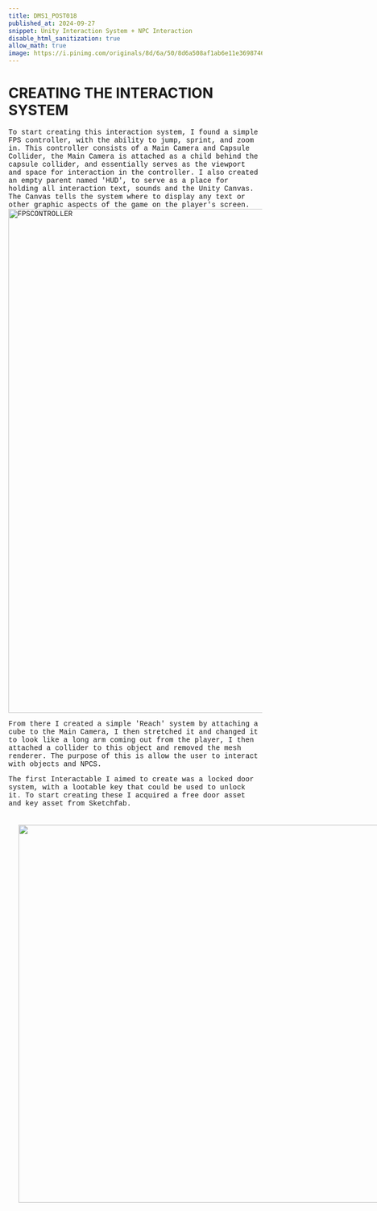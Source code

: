 ```yaml
---
title: DMS1_POST018
published_at: 2024-09-27
snippet: Unity Interaction System + NPC Interaction
disable_html_sanitization: true
allow_math: true
image: https://i.pinimg.com/originals/8d/6a/50/8d6a508af1ab6e11e3698746f2882965.gif
---
```


# **CREATING THE INTERACTION SYSTEM**

<style>
        .row{
            width:720px;
            margin: 10px auto 10px auto ;
        }
        .image-container {
            display: table-cell;
            vertical-align: middle;
            padding:20px;
        }
 </style>

 <style>
  .custom-font {
    font-family: 'Courier New', Courier, monospace;
  }
</style>

<p class="custom-font">
To start creating this interaction system, I found a simple FPS controller, with the ability to jump, sprint, and zoom in. This controller consists of a Main Camera and Capsule Collider, the Main Camera is attached as a child behind the capsule collider, and essentially serves as the viewport and space for interaction in the controller. I also created an empty parent named 'HUD', to serve as a place for holding all interaction text, sounds and the Unity Canvas. The Canvas tells the system where to display any text or other graphic aspects of the game on the player's screen. 


<img src="UnityDocumentation/FPScontroller.png" alt="FPSCONTROLLER" width="1000" height="1000">

 <style>
  .custom-font {
    font-family: 'Courier New', Courier, monospace;
  }
</style>

<p class="custom-font">
From there I created a simple 'Reach' system by attaching a cube to the Main Camera, I then stretched it and changed it to look like a long arm coming out from the player, I then attached a collider to this object and removed the mesh renderer. The purpose of this is allow the user to interact with objects and NPCS. 

<style>
  .custom-font {
    font-family: 'Courier New', Courier, monospace;
  }
</style>

<p class="custom-font">
The first Interactable I aimed to create was a locked door system, with a lootable key that could be used to unlock it. To start creating these I acquired a free door asset and key asset from Sketchfab.

<div class="row">
        <div class="image-container"><img id="metro1" src="unity/key.png" height="750" width="750"/></div>
        <div class="image-container"><img id="metro2" src="unity/Details.png" height="750" width="750"/></div>
          <div class="image-container"><img id="metro2" src="unity/InReach.png" height="750" width="750"/></div>
</div>